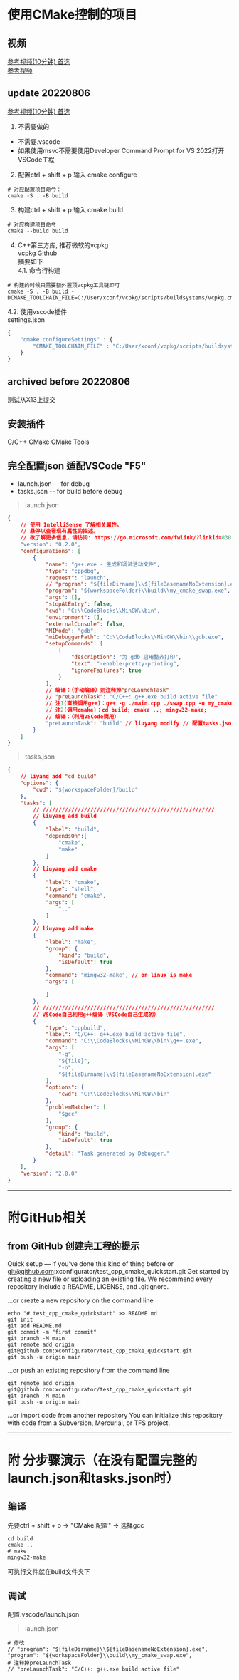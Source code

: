 # 使用CMake控制的项目

## 视频
[参考视频(10分钟) 首选](https://www.bilibili.com/video/BV1rR4y1E7n9?spm_id_from=333.337.search-card.all.click&vd_source=8bd7b24b38e3e12c558d839b352b32f4)  
[参考视频](https://www.bilibili.com/video/BV13K411M78v?p=2&spm_id_from=pageDriver)


## update 20220806  
[参考视频(10分钟) 首选](https://www.bilibili.com/video/BV1rR4y1E7n9?spm_id_from=333.337.search-card.all.click&vd_source=8bd7b24b38e3e12c558d839b352b32f4)  
1. 不需要做的
- 不需要.vscode  
- 如果使用msvc不需要使用Developer Command Prompt for VS 2022打开VSCode工程  
2. 配置ctrl + shift + p 输入 cmake configure
```shell
# 对应配置项目命令：
cmake -S . -B build
``` 
3. 构建ctrl + shift + p 输入 cmake build
```shell
# 对应构建项目命令
cmake --build build
```

4. C++第三方库, 推荐微软的vcpkg  
[vcpkg Github](https://github.com/Microsoft/vcpkg)  
摘要如下  
4.1. 命令行构建
```shell
# 构建的时候只需要额外置顶vcpkg工具链即可
cmake -S . -B build -DCMAKE_TOOLCHAIN_FILE=C:/User/xconf/vcpkg/scripts/buildsystems/vcpkg.cmake
```
4.2. 使用vscode插件  
settings.json
```javascript
{
    "cmake.configureSettings" : {
        "CMAKE_TOOLCHAIN_FILE" : "C:/User/xconf/vcpkg/scripts/buildsystems/vcpkg.cmake"
    }
}
```


## archived before 20220806
测试从X13上提交

## 安装插件
C/C++
CMake
CMake Tools

## 完全配置json 适配VSCode "F5"
- launch.json -- for debug
- tasks.json -- for build before debug
>launch.json
```json
{
    // 使用 IntelliSense 了解相关属性。 
    // 悬停以查看现有属性的描述。
    // 欲了解更多信息，请访问: https://go.microsoft.com/fwlink/?linkid=830387
    "version": "0.2.0",
    "configurations": [
        {
            "name": "g++.exe - 生成和调试活动文件",
            "type": "cppdbg",
            "request": "launch",
            // "program": "${fileDirname}\\${fileBasenameNoExtension}.exe",
            "program": "${workspaceFolder}\\build\\my_cmake_swap.exe", // liuyang modify
            "args": [],
            "stopAtEntry": false,
            "cwd": "C:\\CodeBlocks\\MinGW\\bin",
            "environment": [],
            "externalConsole": false,
            "MIMode": "gdb",
            "miDebuggerPath": "C:\\CodeBlocks\\MinGW\\bin\\gdb.exe",
            "setupCommands": [
                {
                    "description": "为 gdb 启用整齐打印",
                    "text": "-enable-pretty-printing",
                    "ignoreFailures": true
                }
            ],
            // 编译：（手动编译）则注释掉"preLaunchTask"
            // "preLaunchTask": "C/C++: g++.exe build active file"  
            // 注1(直接调用g++)：g++ -g ./main.cpp ./swap.cpp -o my_cmake_swap.exe
            // 注2(调用cmake)：cd build; cmake ..; mingw32-make;
            // 编译：（利用VSCode调用）
            "preLaunchTask": "build" // liuyang modify // 配置tasks.json调用cmake"自动编译"
        }
    ]
}
```

>tasks.json
```json
{
    // liyang add "cd build"
    "options": {
        "cwd": "${workspaceFolder}/build"
    },
    "tasks": [
        // //////////////////////////////////////////////////////
        // liuyang add build
        {
            "label": "build", 
            "dependsOn":[
                "cmake",
                "make"
            ]
        },
        // liuyang add cmake
        {
            "label": "cmake",
            "type": "shell",
            "command": "cmake",
            "args": [
                ".."
            ]
        },
        // liuyang add make
        {
            "label": "make",
            "group": {
                "kind": "build",
                "isDefault": true
            },
            "command": "mingw32-make", // on linux is make
            "args": [

            ]
        },
        // //////////////////////////////////////////////////////
        // VSCode自己利用g++编译（VSCode自己生成的）
        {
            "type": "cppbuild",
            "label": "C/C++: g++.exe build active file",
            "command": "C:\\CodeBlocks\\MinGW\\bin\\g++.exe",
            "args": [
                "-g",
                "${file}",
                "-o",
                "${fileDirname}\\${fileBasenameNoExtension}.exe"
            ],
            "options": {
                "cwd": "C:\\CodeBlocks\\MinGW\\bin"
            },
            "problemMatcher": [
                "$gcc"
            ],
            "group": {
                "kind": "build",
                "isDefault": true
            },
            "detail": "Task generated by Debugger."
        }
    ],
    "version": "2.0.0"
}
```
----

# 附GitHub相关
## from GitHub 创建完工程的提示
Quick setup — if you’ve done this kind of thing before
or	
git@github.com:xconfigurator/test_cpp_cmake_quickstart.git
Get started by creating a new file or uploading an existing file. We recommend every repository include a README, LICENSE, and .gitignore.

…or create a new repository on the command line
```
echo "# test_cpp_cmake_quickstart" >> README.md
git init
git add README.md
git commit -m "first commit"
git branch -M main
git remote add origin git@github.com:xconfigurator/test_cpp_cmake_quickstart.git
git push -u origin main
```
…or push an existing repository from the command line
```
git remote add origin git@github.com:xconfigurator/test_cpp_cmake_quickstart.git
git branch -M main
git push -u origin main
```

…or import code from another repository
You can initialize this repository with code from a Subversion, Mercurial, or TFS project.

----

# 附 分步骤演示（在没有配置完整的launch.json和tasks.json时）

## 编译
先要ctrl + shift + p -> "CMake 配置" -> 选择gcc
```
cd build
cmake ..
# make
mingw32-make
```
可执行文件就在build文件夹下

## 调试
配置.vscode/launch.json
>launch.json
```
# 修改
// "program": "${fileDirname}\\${fileBasenameNoExtension}.exe",
"program": "${workspaceFolder}\\build\\my_cmake_swap.exe",
# 注释掉preLaunchTask
// "preLaunchTask": "C/C++: g++.exe build active file"
```